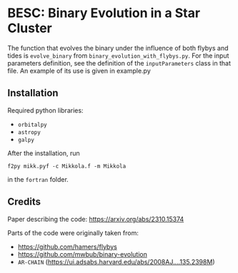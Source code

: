 # BESC: Binary Evolution in a Star Cluster
 
The function that evolves the binary under the influence of both flybys and tides is `evolve_binary` from `binary_evolution_with_flybys.py`. For the input parameters definition, see the definition of the `inputParameters` class in that file. An example of its use is given in example.py 

## Installation

Required python libraries:

* `orbitalpy`
* `astropy`
* `galpy`

After the installation, run 
```
f2py mikk.pyf -c Mikkola.f -m Mikkola
```
in the `fortran` folder.

## Credits

Paper describing the code: https://arxiv.org/abs/2310.15374

Parts of the code were originally taken from:
* https://github.com/hamers/flybys
* https://github.com/mwbub/binary-evolution
* `AR-CHAIN` (https://ui.adsabs.harvard.edu/abs/2008AJ....135.2398M)
